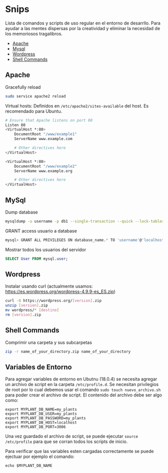 # Snips

Lista de comandos y scripts de uso regular en el entorno de desarrllo.
Para ayudar a las mentes dispersas por la creatividad y eliminar la necesidad de los memoriosos tragalibros. 

+ [Apache](https://github.com/LucasNatoli/LucasNatoli/blob/master/snips.md#apache)
+ [Mysql](https://github.com/LucasNatoli/LucasNatoli/blob/master/snips.md#mysql)
+ [Wordpress](https://github.com/LucasNatoli/LucasNatoli/blob/master/snips.md#wordpress)
+ [Shell Commands](https://github.com/LucasNatoli/LucasNatoli/blob/master/snips.md#shell-commands)

## Apache

Gracefully reload

```bash
sudo service apache2 reload
```


Virtual hosts: Definidos en `/etc/apache2/sites-available` del host. Es recomendado para Ubuntu.

```bash
# Ensure that Apache listens on port 80
Listen 80
<VirtualHost *:80>
    DocumentRoot "/www/example1"
    ServerName www.example.com

    # Other directives here
</VirtualHost>

<VirtualHost *:80>
    DocumentRoot "/www/example2"
    ServerName www.example.org

    # Other directives here
</VirtualHost>
```

## MySql 

Dump database

```bash
mysqldump -u username -p db1 --single-transaction --quick --lock-tables=false > db1-backup-$(date +%F).sql
```

GRANT access usuario a database

```bash
mysql> GRANT ALL PRIVILEGES ON database_name.* TO 'username'@'localhost';
```

Mostrar todos los usuarios del servidor

```sql
SELECT User FROM mysql.user;
```

## Wordpress

Instalar usando curl 
(actualmente usamos: https://es.wordpress.org/wordpress-4.9.9-es_ES.zip)

```bash
curl -O https://wordpress.org/[version].zip
unzip [version].zip 
mv wordpress/* [destino]
rm [version].zip 
```

## Shell Commands

Comprimir una carpeta y sus subcarpetas 
```bash
zip -r name_of_your_directory.zip name_of_your_directory
```

## Variables de Entorno

Para agregar variables de entorno en Ubutnu (18.0.4) se necesita agregar un archivo de script en la carpeta ```/etc/profile.d```. Se necesitan privilegios de root por lo cual debemos usar el comando ```sudo touch nuevo_archivo.sh``` para poder crear el archivo de script. El contenido del archivo debe ser algo como:

```
export MYPLANT_DB_NAME=my_plants
export MYPLANT_DB_USER=my_plants
export MYPLANT_DB_PASSWORD=my_plants
export MYPLANT_DB_HOST=localhost
export MYPLANT_DB_PORT=3006
```
Una vez guardado el archivo de script, se puede ejecutar ```source /etc/profile``` para que se corran todos los scripts de inicio. 

Para verificar que las variables esten cargadas correctamente se puede ejectuar por ejemplo el comando:
```
echo $MYPLANT_DB_NAME
```
